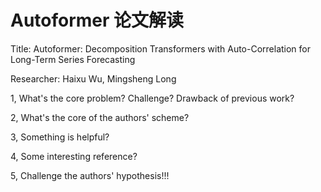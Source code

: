 # Autoformer 论文解读

Title:  Autoformer: Decomposition Transformers with Auto-Correlation for Long-Term Series Forecasting

Researcher: Haixu Wu, Mingsheng Long

1, What's the core problem? Challenge? Drawback of previous work?



2, What's the core of the authors' scheme?



3, Something is helpful?



4, Some interesting reference?



5, Challenge the authors' hypothesis!!!







